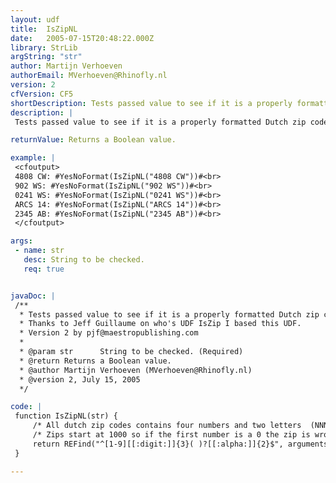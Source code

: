 ```yaml
---
layout: udf
title:  IsZipNL
date:   2005-07-15T20:48:22.000Z
library: StrLib
argString: "str"
author: Martijn Verhoeven
authorEmail: MVerhoeven@Rhinofly.nl
version: 2
cfVersion: CF5
shortDescription: Tests passed value to see if it is a properly formatted Dutch zip code.
description: |
 Tests passed value to see if it is a properly formatted Dutch zip code. Does not check actual validity/existence of zip code!

returnValue: Returns a Boolean value.

example: |
 <cfoutput>
 4808 CW: #YesNoFormat(IsZipNL("4808 CW"))#<br>
 902 WS: #YesNoFormat(IsZipNL("902 WS"))#<br>
 0241 WS: #YesNoFormat(IsZipNL("0241 WS"))#<br>
 ARCS 14: #YesNoFormat(IsZipNL("ARCS 14"))#<br>
 2345 AB: #YesNoFormat(IsZipNL("2345 AB"))#<br>
 </cfoutput>

args:
 - name: str
   desc: String to be checked.
   req: true


javaDoc: |
 /**
  * Tests passed value to see if it is a properly formatted Dutch zip code.
  * Thanks to Jeff Guillaume on who's UDF IsZip I based this UDF.
  * Version 2 by pjf@maestropublishing.com
  * 
  * @param str      String to be checked. (Required)
  * @return Returns a Boolean value. 
  * @author Martijn Verhoeven (MVerhoeven@Rhinofly.nl) 
  * @version 2, July 15, 2005 
  */

code: |
 function IsZipNL(str) {
     /* All dutch zip codes contains four numbers and two letters  (NNNN AA) with an optional space for the regex. */
     /* Zips start at 1000 so if the first number is a 0 the zip is wrong. */
     return REFind("^[1-9][[:digit:]]{3}( )?[[:alpha:]]{2}$", arguments.str);
 }

---
```


